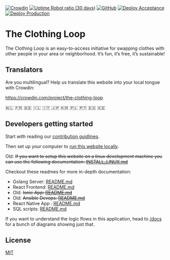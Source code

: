 [![Crowdin](https://badges.crowdin.net/the-clothing-loop/localized.svg)](https://crowdin.com/project/the-clothing-loop)
[![Uptime Robot ratio (30 days)](https://img.shields.io/uptimerobot/ratio/m793037901-9bb551d345526a0d92a9dfa1)](https://uptimerobot.com/)
[![GitHub](https://img.shields.io/github/license/the-clothing-loop/website)](https://github.com/the-clothing-loop/website#license)
[![Deploy Acceptance](https://github.com/the-clothing-loop/website/actions/workflows/deploy-acceptance-api.yml/badge.svg)](https://github.com/the-clothing-loop/website/actions/workflows/deploy-acceptance-api.yml)
[![Deploy Production](https://github.com/the-clothing-loop/website/actions/workflows/deploy-production.yml/badge.svg)](https://github.com/the-clothing-loop/website/actions/workflows/deploy-production.yml)

# The Clothing Loop

The Clothing Loop is an easy-to-access initiative for swapping clothes with other people in your area or neighborhood. It’s fun, it’s free, it’s sustainable!

## Translators

Are you multilingual? Help us translate this website into your local tongue with Crowdin:

https://crowdin.com/project/the-clothing-loop

:netherlands: :fr: :de: :israel: :it: :jp: :kr: :poland: :portugal: :es: :sweden:

## Developers getting started

Start with reading our [contribution guidlines](CONTRIBUTING.md).

Then set up your computer to [run this website locally](DOCKER_DEV_SETUP.md).


Old: ~~If you want to setup this website on a linux development machine you can use the following documentation: [INSTALL_LINUX.md](/INSTALL_LINUX.md)~~

Checkout these readmes for more in-depth documentation:

- Golang Server: [README.md](/server/README.md)
- React Frontend: [README.md](/frontend/README.md)
- Old: ~~Ionic App: [README.md](/app/README.md)~~
- Old: ~~Ansible Devops: [README.md](/devops/vps1/README.md)~~
- React Native App : [README.md](https://github.com/the-clothing-loop/app2/blob/main/README.md)
- SQL scripts: [README.md](/server/sql/README.md)

If you want to understand the logic flows in this application, head to [/docs](/server/docs) for a bunch of diagrams showing just that.

## License

[MIT](LICENSE)
